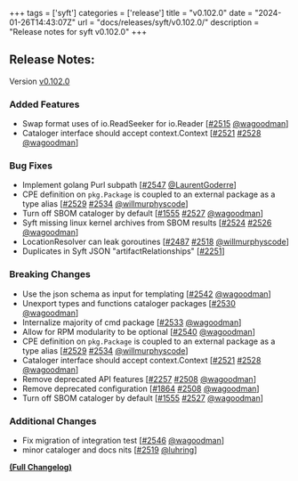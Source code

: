 +++
tags = ['syft']
categories = ['release']
title = "v0.102.0"
date = "2024-01-26T14:43:07Z"
url = "docs/releases/syft/v0.102.0/"
description = "Release notes for syft v0.102.0"
+++

## Release Notes:
Version [v0.102.0](https://github.com/anchore/syft/releases/tag/v0.102.0)

### Added Features

- Swap format uses of io.ReadSeeker for io.Reader [[#2515](https://github.com/anchore/syft/pull/2515) [@wagoodman](https://github.com/wagoodman)]
- Cataloger interface should accept context.Context [[#2521](https://github.com/anchore/syft/issues/2521) [#2528](https://github.com/anchore/syft/pull/2528) [@wagoodman](https://github.com/wagoodman)]

### Bug Fixes

- Implement golang Purl subpath [[#2547](https://github.com/anchore/syft/pull/2547) [@LaurentGoderre](https://github.com/LaurentGoderre)]
- CPE definition on `pkg.Package` is coupled to an external package as a type alias [[#2529](https://github.com/anchore/syft/issues/2529) [#2534](https://github.com/anchore/syft/pull/2534) [@willmurphyscode](https://github.com/willmurphyscode)]
- Turn off SBOM cataloger by default [[#1555](https://github.com/anchore/syft/issues/1555) [#2527](https://github.com/anchore/syft/pull/2527) [@wagoodman](https://github.com/wagoodman)]
- Syft missing linux kernel archives from SBOM results [[#2524](https://github.com/anchore/syft/issues/2524) [#2526](https://github.com/anchore/syft/pull/2526) [@wagoodman](https://github.com/wagoodman)]
- LocationResolver can leak goroutines [[#2487](https://github.com/anchore/syft/issues/2487) [#2518](https://github.com/anchore/syft/pull/2518) [@willmurphyscode](https://github.com/willmurphyscode)]
- Duplicates in Syft JSON "artifactRelationships" [[#2251](https://github.com/anchore/syft/issues/2251)]

### Breaking Changes

- Use the json schema as input for templating [[#2542](https://github.com/anchore/syft/pull/2542) [@wagoodman](https://github.com/wagoodman)]
- Unexport types and functions cataloger packages [[#2530](https://github.com/anchore/syft/pull/2530) [@wagoodman](https://github.com/wagoodman)]
- Internalize majority of cmd package [[#2533](https://github.com/anchore/syft/pull/2533) [@wagoodman](https://github.com/wagoodman)]
- Allow for RPM modularity to be optional [[#2540](https://github.com/anchore/syft/pull/2540) [@wagoodman](https://github.com/wagoodman)]
- CPE definition on `pkg.Package` is coupled to an external package as a type alias [[#2529](https://github.com/anchore/syft/issues/2529) [#2534](https://github.com/anchore/syft/pull/2534) [@willmurphyscode](https://github.com/willmurphyscode)]
- Cataloger interface should accept context.Context [[#2521](https://github.com/anchore/syft/issues/2521) [#2528](https://github.com/anchore/syft/pull/2528) [@wagoodman](https://github.com/wagoodman)]
- Remove deprecated API features [[#2257](https://github.com/anchore/syft/issues/2257) [#2508](https://github.com/anchore/syft/pull/2508) [@wagoodman](https://github.com/wagoodman)]
- Remove deprecated configuration [[#1864](https://github.com/anchore/syft/issues/1864) [#2508](https://github.com/anchore/syft/pull/2508) [@wagoodman](https://github.com/wagoodman)]
- Turn off SBOM cataloger by default [[#1555](https://github.com/anchore/syft/issues/1555) [#2527](https://github.com/anchore/syft/pull/2527) [@wagoodman](https://github.com/wagoodman)]

### Additional Changes

- Fix migration of integration test [[#2546](https://github.com/anchore/syft/pull/2546) [@wagoodman](https://github.com/wagoodman)]
- minor cataloger and docs nits [[#2519](https://github.com/anchore/syft/pull/2519) [@luhring](https://github.com/luhring)]

**[(Full Changelog)](https://github.com/anchore/syft/compare/v0.101.1...v0.102.0)**
